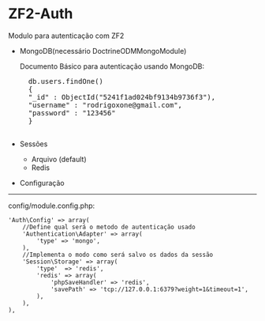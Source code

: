 ZF2-Auth
=============

Modulo para autenticação com ZF2
- MongoDB(necessário DoctrineODMMongoModule)

    Documento Básico para autenticação usando MongoDB:
    
    <pre>
    db.users.findOne()
    {
	"_id" : ObjectId("5241f1ad024bf9134b9736f3"),
	"username" : "rodrigoxone@gmail.com",
	"password" : "123456"
    }   
    </pre>

- Sessões
  - Arquivo (default)
  - Redis
    
- Configuração
--------------

config/module.config.php:

    'Auth\Config' => array(
        //Define qual será o metodo de autenticação usado
        'Authentication\Adapter' => array(
            'type' => 'mongo',
        ),
        //Implementa o modo como será salvo os dados da sessão
        'Session\Storage' => array(
            'type'  => 'redis',
            'redis' => array(
                'phpSaveHandler' => 'redis',
                'savePath' => 'tcp://127.0.0.1:6379?weight=1&timeout=1',  
            ),
        ),
    ),
  
